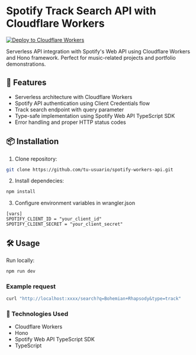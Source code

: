 # Spotify Track Search API with Cloudflare Workers

[![Deploy to Cloudflare Workers](https://img.shields.io/badge/Deploy%20to-CF%20Workers-%23F38020?logo=cloudflare)](https://dash.cloudflare.com/)

Serverless API integration with Spotify's Web API using Cloudflare Workers and Hono framework. Perfect for music-related projects and portfolio demonstrations.

## 🚀 Features

- Serverless architecture with Cloudflare Workers
- Spotify API authentication using Client Credentials flow
- Track search endpoint with query parameter
- Type-safe implementation using Spotify Web API TypeScript SDK
- Error handling and proper HTTP status codes

## 📦 Installation

1. Clone repository:
```bash
git clone https://github.com/tu-usuario/spotify-workers-api.git
``` 

2. Install dependecies: 
```bash
npm install
```

3. Configure environment variables in wrangler.json

```
[vars]
SPOTIFY_CLIENT_ID = "your_client_id"
SPOTIFY_CLIENT_SECRET = "your_client_secret"
```

## 🛠️ Usage

Run locally:
```bash
npm run dev
```

### Example request
```bash
curl "http://localhost:xxxx/search?q=Bohemian+Rhapsody&type=track"
```

### 🤖 Technologies Used
- Cloudflare Workers
- Hono
- Spotify Web API TypeScript SDK
- TypeScript